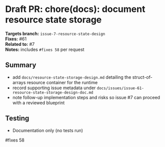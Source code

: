 # Draft PR: chore(docs): document resource state storage

**Targets branch:** `issue-7-resource-state-design`  
**Fixes:** #61  
**Related to:** #7  
**Notes:** includes `#fixes 58` per request

## Summary

- add `docs/resource-state-storage-design.md` detailing the struct-of-arrays
  resource container for the runtime
- record supporting issue metadata under `docs/issues/issue-61-resource-state-storage-design-doc.md`
- note follow-up implementation steps and risks so issue #7 can proceed with a
  reviewed blueprint

## Testing

- Documentation only (no tests run)

#fixes 58
